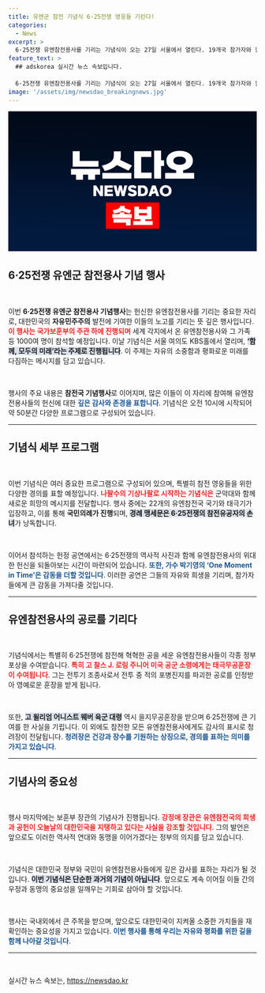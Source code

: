 ```yaml
---
title: 유엔군 참전 기념식 6·25전쟁 영웅들 기린다!
categories:
  - News
excerpt: >
  6·25전쟁 유엔참전용사를 기리는 기념식이 오는 27일 서울에서 열린다. 19개국 참가자와 함께 헌신을 기리고, 미래세대에 자유의 가치를 전하는 뜻깊은 행사가 준비되어 있다. 역사 속 영웅들의 발자취를 함께 기억하고 기려볼 시간!
feature_text: >
  ## adskorea 실시간 뉴스 속보입니다.

  6·25전쟁 유엔참전용사를 기리는 기념식이 오는 27일 서울에서 열린다. 19개국 참가자와 함께 헌신을 기리고, 미래세대에 자유의 가치를 전하는 뜻깊은 행사가 준비되어 있다. 역사 속 영웅들의 발자취를 함께 기억하고 기려볼 시간!
image: '/assets/img/newsdao_breakingnews.jpg'
---
```


<p><img src="/assets/img/newsdao_breakingnews.jpg" alt="adskorea 속보" /></p>

<h2 data-ke-size="size26">6·25전쟁 유엔군 참전용사 기념 행사</h2>

<p data-ke-size="size16">&nbsp;</p>

<p>이번 <b>6·25전쟁 유엔군 참전용사 기념행사</b>는 헌신한 유엔참전용사를 기리는 중요한 자리로, 대한민국의 <b>자유민주주의</b> 발전에 기여한 이들의 노고를 기리는 뜻 깊은 행사입니다. <b><span style="color: #ee2323;">이 행사는 국가보훈부의 주관 하에 진행되며</span></b> 세계 각지에서 온 유엔참전용사와 그 가족 등 1000여 명이 참석할 예정입니다. 이날 기념식은 서울 여의도 KBS홀에서 열리며, <b><span style="background-color: #21538527;">‘함께, 모두의 미래’라는 주제로 진행됩니다</span></b>. 이 주제는 자유의 소중함과 평화로운 미래를 다짐하는 메시지를 담고 있습니다. </p>

<p data-ke-size="size16">&nbsp;</p>

<p>행사의 주요 내용은 <b>참전국 기념행사</b>로 이어지며, 많은 이들이 이 자리에 참여해 유엔참전용사들의 헌신에 대한 <b><span style="color: #1a5490;">깊은 감사와 존경을 표합니다</span></b>. 기념식은 오전 10시에 시작되어 약 50분간 다양한 프로그램으로 구성되어 있습니다.</p>

<hr color="#c8c8c8" style="height: 1px;"/>

<h2 data-ke-size="size26">기념식 세부 프로그램</h2>

<p data-ke-size="size16">&nbsp;</p>

<p>이번 기념식은 여러 중요한 프로그램으로 구성되어 있으며, 특별히 참전 영웅들을 위한 다양한 경의를 표할 예정입니다. <b><span style="color: #ee2323;">나팔수의 기상나팔로 시작하는 기념식은</span></b> 군악대와 함께 새로운 희망의 메시지를 전달합니다. 행사 중에는 22개의 유엔참전국 국기와 태극기가 입장하고, 이를 통해 <b>국민의례가 진행</b>되며, <b><span style="background-color: #21538527;">경례 맹세문은 6·25전쟁의 참전유공자의 손녀</span></b>가 낭독합니다.</p>

<p data-ke-size="size16">&nbsp;</p>

<p>이어서 참석하는 헌정 공연에서는 6·25전쟁의 역사적 사진과 함께 유엔참전용사의 위대한 헌신을 되돌아보는 시간이 마련되어 있습니다. <b><span style="color: #1a5490;">또한, 가수 박기영의 ‘One Moment in Time’은 감동을 더할 것입니다</span></b>. 이러한 공연은 그들의 자유와 희생을 기리며, 참가자들에게 큰 감동을 가져다줄 것입니다.</p>

<hr color="#c8c8c8" style="height: 1px;"/>

<h2 data-ke-size="size26">유엔참전용사의 공로를 기리다</h2>

<p data-ke-size="size16">&nbsp;</p>

<p>기념식에서는 특별히 6·25전쟁에 참전해 혁혁한 공을 세운 유엔참전용사들이 각종 정부포상을 수여받습니다. <b><span style="color: #ee2323;">특히 고 찰스 J. 로링 주니어 미국 공군 소령에게는 태극무공훈장이 수여됩니다</span></b>. 그는 전투기 조종사로서 전투 중 적의 포병진지를 파괴한 공로를 인정받아 영예로운 훈장을 받게 됩니다.</p>

<p data-ke-size="size16">&nbsp;</p>

<p>또한, <b><span style="background-color: #21538527;">고 윌리엄 어니스트 웨버 육군 대령</span></b> 역시 을지무공훈장을 받으며 6·25전쟁에 큰 기여를 한 사실을 기립니다. 이 외에도 참전한 모든 유엔참전용사에게도 감사의 표시로 청려장이 전달됩니다. <b><span style="color: #1a5490;">청려장은 건강과 장수를 기원하는 상징으로, 경의를 표하는 의미를 가지고 있습니다</span></b>. </p>

<hr color="#c8c8c8" style="height: 1px;"/>

<h2 data-ke-size="size26">기념사의 중요성</h2>

<p data-ke-size="size16">&nbsp;</p>

<p>행사 마지막에는 보훈부 장관의 기념사가 진행됩니다. <b><span style="color: #ee2323;">강정애 장관은 유엔참전국의 희생과 공헌이 오늘날의 대한민국을 지탱하고 있다는 사실을 강조할 것입니다</span></b>. 그의 발언은 앞으로도 이러한 역사적 연대와 동맹을 이어가겠다는 정부의 의지를 담고 있습니다.</p>

<p data-ke-size="size16">&nbsp;</p>

<p>기념식은 대한민국 정부와 국민이 유엔참전용사들에게 깊은 감사를 표하는 자리가 될 것입니다. <b><span style="background-color: #21538527;">이번 기념식은 단순한 과거의 기념이 아닙니다</span></b>. 앞으로도 계속 이어질 이들 간의 우정과 동맹의 중요성을 일깨우는 기회로 삼아야 할 것입니다. </p>

<p data-ke-size="size16">&nbsp;</p>

<p>행사는 국내외에서 큰 주목을 받으며, 앞으로도 대한민국이 지켜올 소중한 가치들을 재확인하는 중요성을 가지고 있습니다. <b><span style="color: #1a5490;">이번 행사를 통해 우리는 자유와 평화를 위한 길을 함께 나아갈 것입니다</span></b>. </p>

<hr color="#c8c8c8" style="height: 1px;"/> 

<p data-ke-size="size16">&nbsp;</p>
실시간 뉴스 속보는, <a href="https://newsdao.kr" rel="dofollow">https://newsdao.kr</a>


